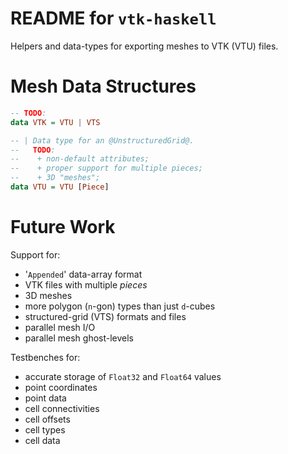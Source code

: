 # README for `vtk-haskell`

Helpers and data-types for exporting meshes to VTK (VTU) files.

# Mesh Data Structures

```haskell
-- TODO:
data VTK = VTU | VTS

-- | Data type for an @UnstructuredGrid@.
--   TODO:
--    + non-default attributes;
--    + proper support for multiple pieces;
--    + 3D "meshes";
data VTU = VTU [Piece]
```

# Future Work

Support for:

+ '`Appended`' data-array format
+ VTK files with multiple _pieces_
+ 3D meshes
+ more polygon (`n`-gon) types than just `d`-cubes
+ structured-grid (VTS) formats and files
+ parallel mesh I/O
+ parallel mesh ghost-levels

Testbenches for:

+ accurate storage of `Float32` and `Float64` values
+ point coordinates
+ point data
+ cell connectivities
+ cell offsets
+ cell types
+ cell data
